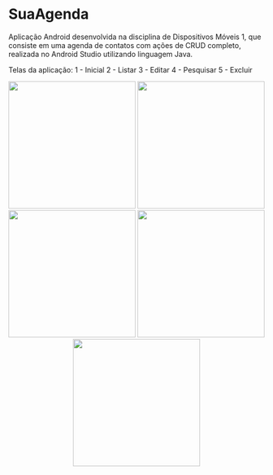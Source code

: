 # SuaAgenda
Aplicação Android desenvolvida na disciplina de Dispositivos Móveis 1, que consiste em uma agenda de contatos com ações de CRUD completo, realizada no Android Studio utilizando linguagem Java.

Telas da aplicação:
1 - Inicial
2 - Listar 
3 - Editar
4 - Pesquisar
5 - Excluir

<div align="center">
<img src="https://user-images.githubusercontent.com/63813842/148435824-2c848c64-3336-426d-b7bb-2b7c8cfecffe.jpeg" width="250px">
<img src="https://user-images.githubusercontent.com/63813842/148435816-d1f4561e-1664-41cf-9d3e-db10b48ce12e.jpeg" width="250px">
<img src="https://user-images.githubusercontent.com/63813842/148435837-0fa124ab-203f-44b0-b7c2-273cb7cf4682.jpeg" width="250px">
<img src="https://user-images.githubusercontent.com/63813842/148435831-5897990c-c2b0-4318-a639-2d8486dd282a.jpeg" width="250px">
<img src="https://user-images.githubusercontent.com/63813842/148435833-5fcebb18-d70e-43ca-8d2f-e57ffb0ba645.jpeg" width="250px">
</div>

